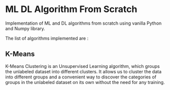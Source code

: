# ML DL Algorithm From Scratch

Implementation of ML and DL algorithms from scratch using vanilla Python and Numpy library.

The list of algorithms implemented are :

## K-Means
K-Means Clustering is an Unsupervised Learning algorithm, which groups the unlabeled dataset into different clusters. It allows us to cluster the data into different groups and a convenient way to discover the categories of groups in the unlabeled dataset on its own without the need for any training.
